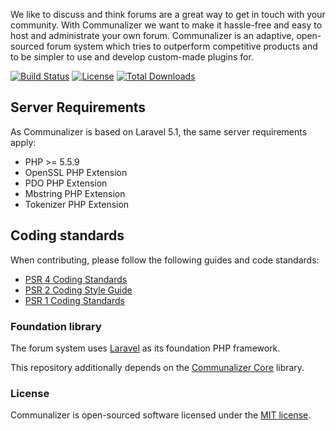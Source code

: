 We like to discuss and think forums are a great way to get in touch with your community. With Communalizer we want to make it hassle-free and easy to host and administrate your own forum. Communalizer is an adaptive, open-sourced forum system which tries to outperform competitive products and to be simpler to use and develop custom-made plugins for.

[![Build Status](https://img.shields.io/travis/communalizer/board.svg?style=flat)](https://packagist.org/packages/communalizer/board)
[![License](https://img.shields.io/packagist/l/communalizer/board.svg?style=flat)](https://packagist.org/packages/communalizer/board)
[![Total Downloads](https://img.shields.io/packagist/dt/communalizer/board.svg?style=flat)](https://packagist.org/packages/communalizer/board)

## Server Requirements
As Communalizer is based on Laravel 5.1, the same server requirements apply:

- PHP >= 5.5.9
- OpenSSL PHP Extension
- PDO PHP Extension
- Mbstring PHP Extension
- Tokenizer PHP Extension

## Coding standards

When contributing, please follow the following guides and code standards:

* [PSR 4 Coding Standards](https://github.com/php-fig/fig-standards/blob/master/accepted/PSR-4-autoloader.md)
* [PSR 2 Coding Style Guide](https://github.com/php-fig/fig-standards/blob/master/accepted/PSR-2-coding-style-guide.md)
* [PSR 1 Coding Standards](https://github.com/php-fig/fig-standards/blob/master/accepted/PSR-1-basic-coding-standard.md)

### Foundation library

The forum system uses [Laravel](http://laravel.com) as its foundation PHP framework.

This repository additionally depends on the [Communalizer Core](https://github.com/communalizer/core) library.

### License

Communalizer is open-sourced software licensed under the [MIT license](http://opensource.org/licenses/MIT).
